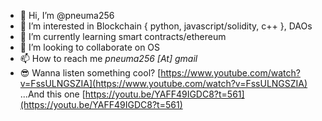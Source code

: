 - 👋 Hi, I’m @pneuma256
- 👀 I’m interested in Blockchain { python, javascript/solidity, c++ }, DAOs
- 🌱 I’m currently learning smart contracts/ethereum
- 💞️ I’m looking to collaborate on OS
- 📫 How to reach me *pneuma256 [At] gmail*
- :sunglasses: Wanna listen something cool? [https://www.youtube.com/watch?v=FssULNGSZIA](https://www.youtube.com/watch?v=FssULNGSZIA)   
  ...And this one [https://youtu.be/YAFF49IGDC8?t=561](https://youtu.be/YAFF49IGDC8?t=561)
